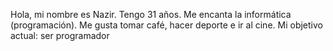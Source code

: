 Hola, mi nombre es Nazir.
Tengo 31 años.
Me encanta la informática (programación).
Me gusta tomar café, hacer deporte e ir al cine.
Mi objetivo actual: ser programador

